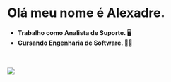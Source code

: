 # Olá meu nome é Alexadre.
- <strong>Trabalho como Analista de Suporte. </strong> :desktop_computer:
- <strong>Cursando Engenharia de Software. </strong> :student:
 <div align="left">
  <a href="https://github.com/alexandrevf2021">
</div> 
<div style="display: inline_block">
<br> <!--<img align="center" alt="Rafa-Js" height="30" width="40" src="https://raw.githubusercontent.com/devicons/devicon/master/icons/javascript/javascript-plain.svg">-->
 <!--<img align="center" alt="Rafa-Csharp" height="30" width="40" src="https://raw.githubusercontent.com/devicons/devicon/master/icons/flutter/flutter-original.svg"-->
</div>
  <div>
    <br>
  <a href="https://www.linkedin.com/in/alexandre-fagundes-536816225/" target="_blank"><img src="https://img.shields.io/badge/-LinkedIn-%230077B5?style=for-the-badge&logo=linkedin&logoColor=white" target="_blank"></a>
</div>
